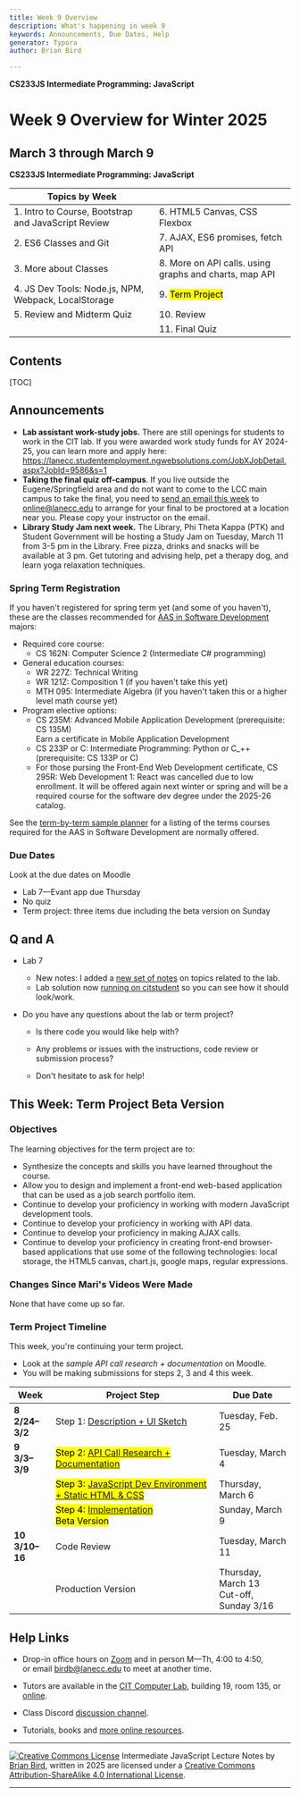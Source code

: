 ```yaml
---
title: Week 9 Overview
description: What's happening in week 9
keywords: Announcements, Due Dates, Help
generator: Typora
author: Brian Bird

---
```


**CS233JS Intermediate Programming: JavaScript**

<h1>Week 9 Overview for Winter 2025</h1>

<h2>March 3 through March 9</h2>

**CS233JS Intermediate Programming: JavaScript**

| Topics by Week                                       |                                                        |
| ---------------------------------------------------- | ------------------------------------------------------ |
| 1. Intro to Course, Bootstrap and JavaScript Review  | 6. HTML5 Canvas, CSS Flexbox                           |
| 2. ES6 Classes and Git                               | 7. AJAX, ES6 promises, fetch API                       |
| 3. More about Classes                                | 8. More on API calls. using graphs and charts, map API |
| 4. JS Dev Tools: Node.js, NPM, Webpack, LocalStorage | 9. <mark>Term Project</mark>                           |
| 5. Review and Midterm Quiz                           | 10. Review                                             |
|                                                      | 11. Final Quiz                                         |

<h2>Contents</h2>

[TOC]


## Announcements

- **Lab assistant work-study jobs.** There are still openings for students to work in the CIT lab.  If you were awarded work study funds for AY 2024-25, you can learn more and apply here: https://lanecc.studentemployment.ngwebsolutions.com/JobXJobDetail.aspx?JobId=9586&s=1
- **Taking the final quiz off-campus**.  If you live outside the Eugene/Springfield area and do not want to come to the LCC main campus to take the final, you need to <u>send an email this week</u> to online@lanecc.edu to arrange for your final to be proctored at a location near you. Please copy your instructor on the email.
- **Library Study Jam next week.** The Library, Phi Theta Kappa (PTK) and Student Government will be hosting a Study Jam on Tuesday, March 11 from 3-5 pm in the Library. Free pizza, drinks and snacks will be available at 3 pm. Get tutoring and advising help, pet a therapy dog, and learn yoga relaxation techniques.

### Spring Term Registration

If you haven't registered for spring term yet (and some of you haven't), these are the classes recommended for [AAS in Software Development](https://lanecc.smartcatalogiq.com/en/2024-2025/lcc-catalog/programs-of-study/computer-information-technology/software-development-aas/) majors:

- Required core course:
  - CS 162N: Computer Science 2 (Intermediate C# programming)
- General education courses:
  - WR 227Z: Technical Writing
  - WR 121Z: Composition 1 (if you haven't take this yet)
  - MTH 095: Intermediate Algebra (if you haven't taken this or a higher level math course yet)
- Program elective options: 
  - CS 235M: Advanced Mobile Application Development (prerequisite: CS 135M)  
    Earn a certificate in Mobile Application Development
  - CS 233P or C: Intermediate Programming: Python or C_++ (prerequisite: CS 133P or C)
  - For those pursing the Front-End Web Development certificate, CS 295R: Web Development 1: React was cancelled due to low enrollment. It will be offered again next winter or spring and will be a required course for the software dev degree under the 2025-26 catalog.

See the [term-by-term sample planner](https://docs.google.com/document/d/1F8CJY1M7A4J9uJtGRDFRyF-0j7l2AVe0vpPE5vcfHXE/edit?tab=t.0) for a listing of the terms courses required for the AAS in Software Development are normally offered.

### Due Dates

Look at the due dates on Moodle

- Lab 7&mdash;Evant app due Thursday
- No quiz
- Term project: three items due including the beta version on Sunday

## Q and A

- Lab 7

  - New notes: I added a [new set of notes](CS233JS-LN-W08-D2-MoreDevEnv_Modules_AndMore.html) on topics related to the lab.
  - Lab solution now [running on citstudent](http://citstudent.lanecc.edu/~brianb/CS233JS/Lab07/) so you can see how it should look/work.

- Do you have any questions about the lab or term project?

  -  Is there code you would like help with?

  - Any problems or issues with the instructions, code review or submission process?

  - Don't hesitate to ask for help!




## This Week: Term Project Beta Version

### Objectives

The learning objectives for the term project are to:

- Synthesize the concepts and skills you have learned throughout the course.
- Allow you to design and implement a front-end web-based application that can be used as a job search portfolio item.
- Continue to develop your proficiency in working with modern JavaScript development tools.
- Continue to develop your proficiency in working with API data.
- Continue to develop your proficiency in making AJAX calls.
- Continue to develop your proficiency in creating front-end browser-based applications that use some of the following technologies: local storage, the HTML5 canvas, chart.js, google maps, regular expressions.

### Changes Since Mari's Videos Were Made

None that have come up so far.

### Term Project Timeline

This week, you're continuing your term project.

- Look at the *sample API call research + documentation* on Moodle.
- You will be making submissions for steps 2, 3 and 4 this week.

| Week                      | Project Step                                                 | Due Date                                     |
| ------------------------- | ------------------------------------------------------------ | -------------------------------------------- |
| **8<br />2/24&ndash;3/2** | Step 1: [Description + UI Sketch](../Labs/TermProject/CS233JS_ProjectInstructions.html#proposal-description--ui-mockup) | Tuesday, Feb. 25                             |
| **9<br />3/3&ndash;3/9**  | <mark>Step 2: [API Call Research + Documentation](../Labs/TermProject/CS233JS_ProjectInstructions.html#api-call-research--documentation)</mark> | Tuesday, March 4                             |
|                           | <mark>Step 3: [JavaScript Dev Environment + Static HTML & CSS](../Labs/TermProject/CS233JS_ProjectInstructions.html#dev-environment--html--css)</mark> | Thursday, March 6                            |
|                           | <mark>Step 4: [Implementation](../Labs/TermProject/CS233JS_ProjectInstructions.html#production-version)<br />Beta Version</mark> | Sunday, March 9                              |
| **10<br />3/10&ndash;16** | Code Review                                                  | Tuesday, March 11                            |
|                           | Production Version                                           | Thursday, March 13<br />Cut-off, Sunday 3/16 |

## Help Links

- Drop-in office hours on [Zoom](https://lanecc.zoom.us/j/93494931394) and in person M&mdash;Th, 4:00 to 4:50,  
  or email birdb@lanecc.edu to meet at another time.

- Tutors are available in the [CIT Computer Lab](https://www.lanecc.edu/programs-academics/academic-departments/business-technology-and-trades/computer-information-technology/cit-computer-lab), building 19, room 135, or [online](https://www.lanecc.edu/get-support/academic-support/academic-and-tutoring-services).
- Class Discord [discussion channel](https://discord.com/channels/1290812758249701396/1324897172981809273). 
- Tutorials, books and [more online resources](https://lcc-cit.github.io/CS233JS-CourseMaterials/CS233JS_References.html).

---

[![Creative Commons License](https://i.creativecommons.org/l/by-sa/4.0/88x31.png)](http://creativecommons.org/licenses/by-sa/4.0/) Intermediate JavaScript Lecture Notes by [Brian Bird](https://profbird.dev), written in <time>2025</time> are licensed under a [Creative Commons Attribution-ShareAlike 4.0 International License](http://creativecommons.org/licenses/by-sa/4.0/). 

---